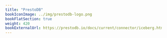 ```yaml
---
title: "PrestoDB"
bookIconImage: ../img/prestodb-logo.png
bookFlatSection: true
weight: 420
bookExternalUrl: https://prestodb.io/docs/current/connector/iceberg.html
---
```

